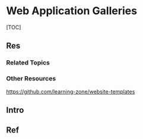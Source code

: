 # Web Application Galleries

[TOC]



## Res
### Related Topics


### Other Resources
https://github.com/learning-zone/website-templates



## Intro


## Ref

